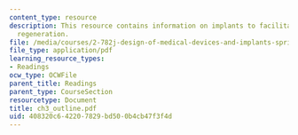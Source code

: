 ```yaml
---
content_type: resource
description: This resource contains information on implants to facilitate tissue/organ
  regeneration.
file: /media/courses/2-782j-design-of-medical-devices-and-implants-spring-2006/408320c642207829bd500b4cb47f3f4d_ch3_outline.pdf
file_type: application/pdf
learning_resource_types:
- Readings
ocw_type: OCWFile
parent_title: Readings
parent_type: CourseSection
resourcetype: Document
title: ch3_outline.pdf
uid: 408320c6-4220-7829-bd50-0b4cb47f3f4d
---
```

